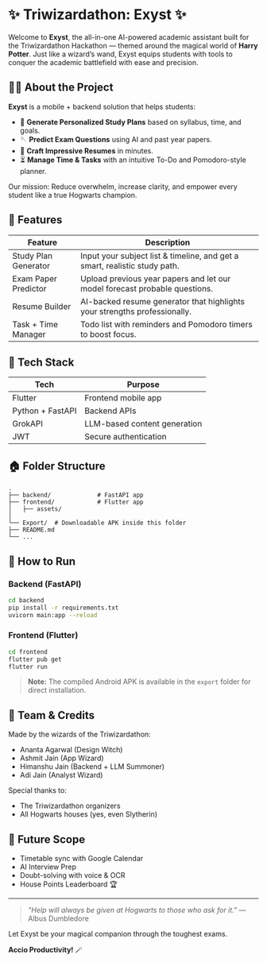 # ✨ Triwizardathon: Exyst ✨

Welcome to **Exyst**, the all-in-one AI-powered academic assistant built for the Triwizardathon Hackathon — themed around the magical world of **Harry Potter**. Just like a wizard’s wand, Exyst equips students with tools to conquer the academic battlefield with ease and precision.

## 🧙‍♂️ About the Project

**Exyst** is a mobile + backend solution that helps students:

* 📖 **Generate Personalized Study Plans** based on syllabus, time, and goals.
* 🪡 **Predict Exam Questions** using AI and past year papers.
* 💼 **Craft Impressive Resumes** in minutes.
* ⏳ **Manage Time & Tasks** with an intuitive To-Do and Pomodoro-style planner.

Our mission: Reduce overwhelm, increase clarity, and empower every student like a true Hogwarts champion.

## 🔧 Features

| Feature              | Description                                                                |
| -------------------- | -------------------------------------------------------------------------- |
| Study Plan Generator | Input your subject list & timeline, and get a smart, realistic study path. |
| Exam Paper Predictor | Upload previous year papers and let our model forecast probable questions. |
| Resume Builder       | AI-backed resume generator that highlights your strengths professionally.  |
| Task + Time Manager  | Todo list with reminders and Pomodoro timers to boost focus.               |

## 🧪 Tech Stack

| Tech             | Purpose                      |
| ---------------- | ---------------------------- |
| Flutter          | Frontend mobile app          |
| Python + FastAPI | Backend APIs                 |
| GrokAPI          | LLM-based content generation |
| JWT              | Secure authentication        |

## 🏠 Folder Structure

```
.
├── backend/             # FastAPI app
├── frontend/            # Flutter app
│   ├── assets/
│   
└── Export/  # Downloadable APK inside this folder
├── README.md
└── ...
```

## 📂 How to Run

### Backend (FastAPI)

```bash
cd backend
pip install -r requirements.txt
uvicorn main:app --reload
```

### Frontend (Flutter)

```bash
cd frontend
flutter pub get
flutter run
```

> **Note:** The compiled Android APK is available in the `export` folder for direct installation.

## 🔮 Team & Credits

Made by the wizards of the Triwizardathon:

* Ananta Agarwal (Design Witch)
* Ashmit Jain (App Wizard)
* Himanshu Jain (Backend + LLM Summoner)
* Adi Jain (Analyst Wizard)

Special thanks to:

* The Triwizardathon organizers
* All Hogwarts houses (yes, even Slytherin)

## 🚀 Future Scope

* Timetable sync with Google Calendar
* AI Interview Prep
* Doubt-solving with voice & OCR
* House Points Leaderboard 🏆

---

> *"Help will always be given at Hogwarts to those who ask for it."* — Albus Dumbledore

Let Exyst be your magical companion through the toughest exams.

**Accio Productivity!** 🪄
